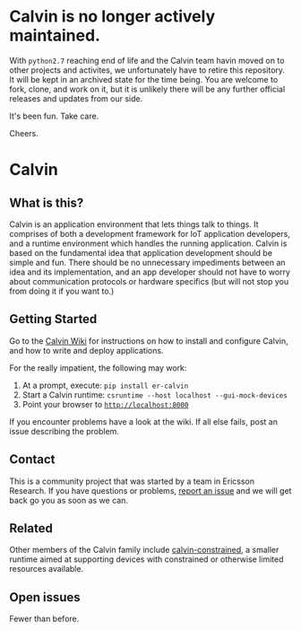 # Calvin is no longer actively maintained.

With `python2.7` reaching end of life and the Calvin team havin moved on to other projects and activites, we unfortunately have to retire this repository. It will be kept in an archived state for the time being. You are welcome to fork, clone, and work on it, but it is unlikely there will be any further official releases and updates from our side.

It's been fun. Take care.

Cheers.

# Calvin

## What is this?

Calvin is an application environment that lets things talk to things. It comprises of both a development framework for IoT application developers, and a runtime environment which handles the running application. Calvin is based on the fundamental idea that application development should be simple and fun. There should be no unnecessary impediments between an idea and its implementation, and an app developer should not have to worry about communication protocols or hardware specifics (but will not stop you from doing it if you want to.)

## Getting Started

Go to the [Calvin Wiki](https://github.com/EricssonResearch/calvin-base/wiki) for instructions on how to install and configure Calvin, and how to write and deploy applications.

For the really impatient, the following may work:

1. At a prompt, execute: `pip install er-calvin`
2. Start a Calvin runtime: `csruntime --host localhost --gui-mock-devices`
3. Point your browser to [`http://localhost:8000`](http://localhost:8000)

If you encounter problems have a look at the wiki. If all else fails, post an issue describing the problem.

## Contact
This is a community project that was started by a team in Ericsson Research. If you have questions or problems, [report an issue](https://github.com/EricssonResearch/calvin-base/issues) and we will get back go you as soon as we can.

## Related

Other members of the Calvin family include [calvin-constrained](https://github.com/EricssonResearch/calvin-constrained), a smaller runtime aimed at supporting devices with constrained or otherwise limited resources available. 

## Open issues

Fewer than before.
